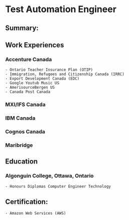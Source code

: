 # Test Automation Engineer 

## Summary:

## Work Experiences
 ### Accenture Canada
    - Ontario Teacher Insurance Plan (OTIP)
    - Immigration, Refugees and Citizenship Canada (IRRC)
    - Export Development Canada (EDC)
    - Google Youtub Music US
    - AmerisourceBergen US
    - Canada Post Canada

 ### MXI/IFS Canada

 ### IBM Canada

 ### Cognos Canada

 ### Maribridge
 
## Education
  ### Algonguin College, Ottawa, Ontario
    - Honours Diplomas Computer Engineer Technology

## Certification:
    - Amazon Web Services (AWS)


